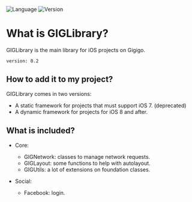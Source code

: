 ![Language](https://img.shields.io/badge/Language-Objective--C-orange.svg)
![Version](https://img.shields.io/badge/version-0.2-blue.svg)

# What is GIGLibrary?

GIGLibrary is the main library for iOS projects on Gigigo.

```
version: 0.2
```

## How to add it to my project?

GIGLibrary comes in two versions:

- A static framework for projects that must support iOS 7. (deprecated)
- A dynamic framework for projects for iOS 8 and after.


## What is included?

- Core:
	- GIGNetwork: classes to manage network requests.
	- GIGLayout: some functions to help with autolayout.
	- GIGUtils: a lot of extensions on foundation classes.
	
- Social: 
	- Facebook: login.